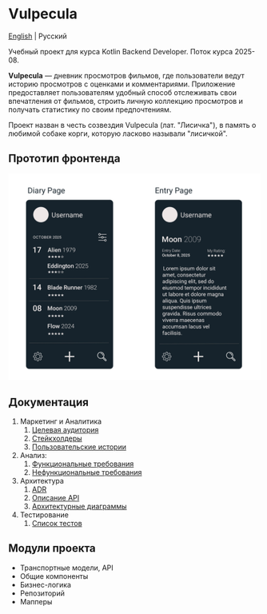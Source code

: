 # Vulpecula

[English](README.md) | Русский

Учебный проект для курса Kotlin Backend Developer. Поток курса 2025-08.

**Vulpecula** — дневник просмотров фильмов, где пользователи ведут историю просмотров с оценками и комментариями. Приложение предоставляет пользователям удобный способ отслеживать свои впечатления от фильмов, строить личную коллекцию просмотров и получать статистику по своим предпочтениям.

Проект назван в честь созвездия Vulpecula (лат. "Лисичка"), в память о любимой собаке корги, которую ласково называли "лисичкой".

## Прототип фронтенда
![Прототип фронтенда](img/frontend-prototype.jpg)

## Документация
1. Маркетинг и Аналитика
    1. [Целевая аудитория](docs/ru/01-biz/01-target-audience.md)
    2. [Стейкхолдеры](docs/ru/01-biz/02-stakeholders.md)
    3. [Пользовательские истории](docs/ru/01-biz/03-user-stories.md)
2. Анализ:
    1. [Функциональные требования](docs/ru/02-analysis/01-functional-requirements.md)
    2. [Нефункциональные требования](docs/ru/02-analysis/02-nonfunctional-requirements.md)
3. Архитектура
    1. [ADR](docs/ru/03-architecture/01-adr.md)
    2. [Описание API](docs/ru/03-architecture/02-api-description.md)
    3. [Архитектурные диаграммы](docs/ru/03-architecture/03-architecture-diagrams.md)
4. Тестирование
    1. [Список тестов](docs/ru/05-testing/01-tests-list.md)

## Модули проекта
- Транспортные модели, API
- Общие компоненты
- Бизнес-логика
- Репозиторий
- Мапперы